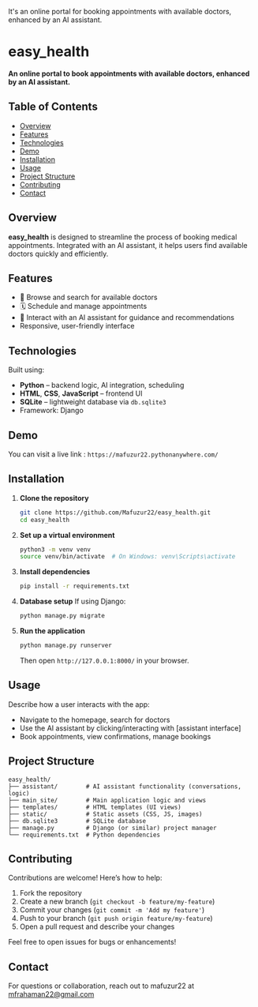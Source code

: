 It's an online portal for booking appointments with available doctors, enhanced by an AI assistant.

# easy_health

**An online portal to book appointments with available doctors, enhanced by an AI assistant.**

## Table of Contents
- [Overview](#overview)
- [Features](#features)
- [Technologies](#technologies)
- [Demo](#demo)
- [Installation](#installation)
- [Usage](#usage)
- [Project Structure](#project-structure)
- [Contributing](#contributing)
- [Contact](#contact)

## Overview
**easy_health** is designed to streamline the process of booking medical appointments. Integrated with an AI assistant, it helps users find available doctors quickly and efficiently.

## Features
- 🔘 Browse and search for available doctors
- 🗓 Schedule and manage appointments
- 🤖 Interact with an AI assistant for guidance and recommendations
-  Responsive, user-friendly interface

## Technologies
Built using:
- **Python** – backend logic, AI integration, scheduling
- **HTML**, **CSS**, **JavaScript** – frontend UI
- **SQLite** – lightweight database via `db.sqlite3`
- Framework: Django

## Demo
You can visit a live link : `https://mafuzur22.pythonanywhere.com/`
## Installation

1. **Clone the repository**
   ```bash
   git clone https://github.com/Mafuzur22/easy_health.git
   cd easy_health
   ```

2. **Set up a virtual environment**

   ```bash
   python3 -m venv venv
   source venv/bin/activate  # On Windows: venv\Scripts\activate
   ```
3. **Install dependencies**

   ```bash
   pip install -r requirements.txt
   ```
4. **Database setup**
   If using Django:

   ```bash
   python manage.py migrate
   ```
5. **Run the application**

   ```bash
   python manage.py runserver
   ```

   Then open `http://127.0.0.1:8000/` in your browser.

## Usage

Describe how a user interacts with the app:

* Navigate to the homepage, search for doctors
* Use the AI assistant by clicking/interacting with \[assistant interface]
* Book appointments, view confirmations, manage bookings

## Project Structure

```
easy_health/
├── assistant/        # AI assistant functionality (conversations, logic)
├── main_site/        # Main application logic and views
├── templates/        # HTML templates (UI views)
├── static/           # Static assets (CSS, JS, images)
├── db.sqlite3        # SQLite database
├── manage.py         # Django (or similar) project manager
└── requirements.txt  # Python dependencies
```

## Contributing

Contributions are welcome! Here’s how to help:

1. Fork the repository
2. Create a new branch (`git checkout -b feature/my-feature`)
3. Commit your changes (`git commit -m 'Add my feature'`)
4. Push to your branch (`git push origin feature/my-feature`)
5. Open a pull request and describe your changes

Feel free to open issues for bugs or enhancements!

## Contact

For questions or collaboration, reach out to mafuzur22 at mfrahaman22@gmail.com
